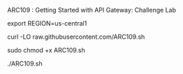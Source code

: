 ARC109 : Getting Started with API Gateway: Challenge Lab 

export REGION=us-central1

curl -LO raw.githubusercontent.com/ARC109.sh

sudo chmod +x ARC109.sh

./ARC109.sh


